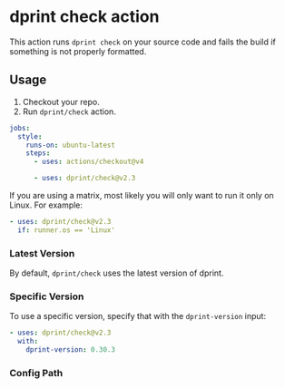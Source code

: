 # dprint check action

This action runs `dprint check` on your source code and fails the build if something is not properly formatted.

## Usage

1. Checkout your repo.
2. Run `dprint/check` action.

```yml
jobs:
  style:
    runs-on: ubuntu-latest
    steps:
      - uses: actions/checkout@v4

      - uses: dprint/check@v2.3
```

If you are using a matrix, most likely you will only want to run it only on Linux. For example:

```yml
- uses: dprint/check@v2.3
  if: runner.os == 'Linux'
```

### Latest Version

By default, `dprint/check` uses the latest version of dprint.

### Specific Version

To use a specific version, specify that with the `dprint-version` input:

```yml
- uses: dprint/check@v2.3
  with:
    dprint-version: 0.30.3
```

### Config Path

By default, `dprint/check` uses the auto-discovered configuration file.

### Specific Config

To use a specific config, specify that with the `config-path` input:

```yml
- uses: dprint/check@v2.3
  with:
    config-path: dprint-ci.json
```

### Args

To pass additional arguments to `dprint check`, pass them to the `args` input. E.g. to only check changed files:

```yml
- name: Get changed files
  id: changed-files
  uses: tj-actions/changed-files@v45
- uses: dprint/check@v2.3
  with:
    args: >-
      --allow-no-files
      ${{ steps.changed-files.outputs.all_changed_files }}
```

## Troubleshooting

### Windows line endings

When running on Windows, you may get a lot of messages like:

```
from D:\a\check\check\README.md:
 | Text differed by line endings.
--
```

This is because unfortunately git is configured in GH actions to check out line endings as CRLF (`\r\n`).

You can fix this by only running the action on Linux as shown above (recommended), or to do the following before checking out the repo:

```yml
- name: Ensure LF line endings for Windows
  run: |
    git config --global core.autocrlf false
    git config --global core.eol lf

- uses: actions/checkout@v4
```
